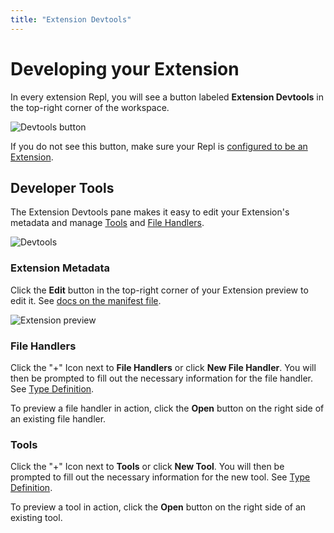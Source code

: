 ```yaml
---
title: "Extension Devtools"
---
```


# Developing your Extension

In every extension Repl, you will see a button labeled **Extension Devtools** in the top-right corner of the workspace.

![Devtools button](https://docimg.replit.com/extensions/devtools-button.png)

If you do not see this button, make sure your Repl is [configured to be an Extension](/programming-ide/configuring-repl#extension).

## Developer Tools

The Extension Devtools pane makes it easy to edit your Extension's metadata and manage [Tools](/extensions/basics/key-concepts#tool-extension-ui) and [File Handlers](/extensions/basics/key-concepts#file-handler-file-editors-and-icons).

![Devtools](https://docimg.replit.com/extensions/devtools.png)

### Extension Metadata

Click the **Edit** button in the top-right corner of your Extension preview to edit it. See [docs on the manifest file](/extensions/api/manifest).

![Extension preview](https://docimg.replit.com/extensions/preview-card.png)

### File Handlers

Click the "+" Icon next to **File Handlers** or click **New File Handler**. You will then be prompted to fill out the necessary information for the file handler. See [Type Definition](/extensions/api/manifest#filehandler).

To preview a file handler in action, click the **Open** button on the right side of an existing file handler.

### Tools

Click the "+" Icon next to **Tools** or click **New Tool**. You will then be prompted to fill out the necessary information for the new tool. See [Type Definition](/extensions/api/manifest#tool).

To preview a tool in action, click the **Open** button on the right side of an existing tool.
